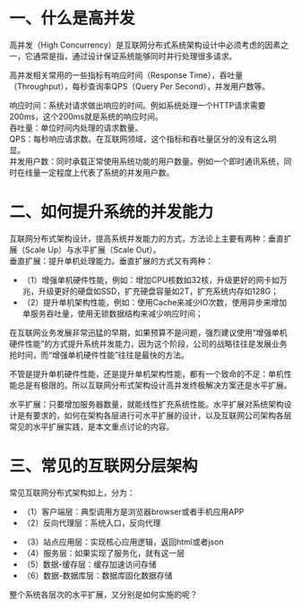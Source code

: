 # 一、什么是高并发
高并发（High Concurrency）是互联网分布式系统架构设计中必须考虑的因素之一，它通常是指，通过设计保证系统能够同时并行处理很多请求。

高并发相关常用的一些指标有响应时间（Response Time），吞吐量（Throughput），每秒查询率QPS（Query Per Second），并发用户数等。

响应时间：系统对请求做出响应的时间。例如系统处理一个HTTP请求需要200ms，这个200ms就是系统的响应时间。</br>
吞吐量：单位时间内处理的请求数量。</br>
QPS：每秒响应请求数。在互联网领域，这个指标和吞吐量区分的没有这么明显。</br>
并发用户数：同时承载正常使用系统功能的用户数量。例如一个即时通讯系统，同时在线量一定程度上代表了系统的并发用户数。

# 二、如何提升系统的并发能力
互联网分布式架构设计，提高系统并发能力的方式，方法论上主要有两种：垂直扩展（Scale Up）与水平扩展（Scale Out）。</br>
垂直扩展：提升单机处理能力。垂直扩展的方式又有两种：
* （1）增强单机硬件性能，例如：增加CPU核数如32核，升级更好的网卡如万兆，升级更好的硬盘如SSD，扩充硬盘容量如2T，扩充系统内存如128G；</br>
* （2）提升单机架构性能，例如：使用Cache来减少IO次数，使用异步来增加单服务吞吐量，使用无锁数据结构来减少响应时间；

在互联网业务发展非常迅猛的早期，如果预算不是问题，强烈建议使用“增强单机硬件性能”的方式提升系统并发能力，因为这个阶段，公司的战略往往是发展业务抢时间，而“增强单机硬件性能”往往是最快的方法。

不管是提升单机硬件性能，还是提升单机架构性能，都有一个致命的不足：单机性能总是有极限的。所以互联网分布式架构设计高并发终极解决方案还是水平扩展。

水平扩展：只要增加服务器数量，就能线性扩充系统性能。水平扩展对系统架构设计是有要求的，如何在架构各层进行可水平扩展的设计，以及互联网公司架构各层常见的水平扩展实践，是本文重点讨论的内容。

# 三、常见的互联网分层架构

常见互联网分布式架构如上，分为：
+ （1）客户端层：典型调用方是浏览器browser或者手机应用APP
+ （2）反向代理层：系统入口，反向代理
* （3）站点应用层：实现核心应用逻辑，返回html或者json
* （4）服务层：如果实现了服务化，就有这一层
* （5）数据-缓存层：缓存加速访问存储
* （6）数据-数据库层：数据库固化数据存储

整个系统各层次的水平扩展，又分别是如何实施的呢？
